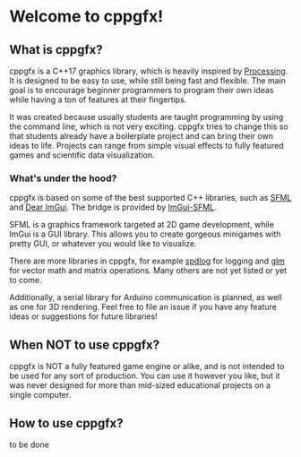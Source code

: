 # Welcome to cppgfx!

## What is cppgfx?

cppgfx is a C++17 graphics library, which is heavily inspired by [Processing](https://processing.org/). 
It is designed to be easy to use, while still being fast and flexible. The main goal is to encourage beginner programmers
to program their own ideas while having a ton of features at their fingertips. 

It was created because usually students are taught programming by using the command line, which is not very exciting.
cppgfx tries to change this so that students already have a boilerplate project and can bring their own ideas to life.
Projects can range from simple visual effects to fully featured games and scientific data visualization.

### What's under the hood?

cppgfx is based on some of the best supported C++ libraries, such as [SFML](https://www.sfml-dev.org/)
and [Dear ImGui](https://github.com/ocornut/imgui). The bridge is provided by [ImGui-SFML](https://github.com/SFML/imgui-sfml).

SFML is a graphics framework targeted at 2D game development, while ImGui is a GUI library. This allows you to
create gorgeous minigames with pretty GUI, or whatever you would like to visualize.

There are more libraries in cppgfx, for example [spdlog](https://github.com/gabime/spdlog) for logging and
[glm](https://github.com/g-truc/glm) for vector math and matrix operations. Many others are not yet listed or yet to come.

Additionally, a serial library for Arduino communication is planned, as well as one for 3D rendering.
Feel free to file an issue if you have any feature ideas or suggestions for future libraries!

## When NOT to use cppgfx?

cppgfx is NOT a fully featured game engine or alike, and is not intended to be used for any sort of production. You
can use it however you like, but it was never designed for more than mid-sized educational projects on a single computer.

## How to use cppgfx?

to be done